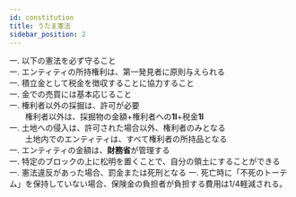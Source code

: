 ```yaml
---
id: constitution
title: うたま憲法
sidebar_position: 2
---
```


一. 以下の憲法を必ず守ること  
一. エンティティの所持権利は、第一発見者に原則与えられる  
一. 積立金として税金を徴収することに協力すること  
一. 金での売買には基本応じること  
一. 権利者以外の採掘は、許可が必要  
　　権利者以外は、採掘物の金額+権利者への**1I**+税金**1I**  
一. 土地への侵入は、許可された場合以外、権利者のみとなる  
　　土地内でのエンティティは、すべて権利者の所持品となる  
一. エンティティの金額は、**財務省**が管理する  
一. 特定のブロックの上に松明を置くことで、自分の領土にすることができる  
一. 憲法違反があった場合、罰金または死刑となる
一. 死亡時に「不死のトーテム」を保持していない場合、保険金の負担者が負担する費用は1/4軽減される。